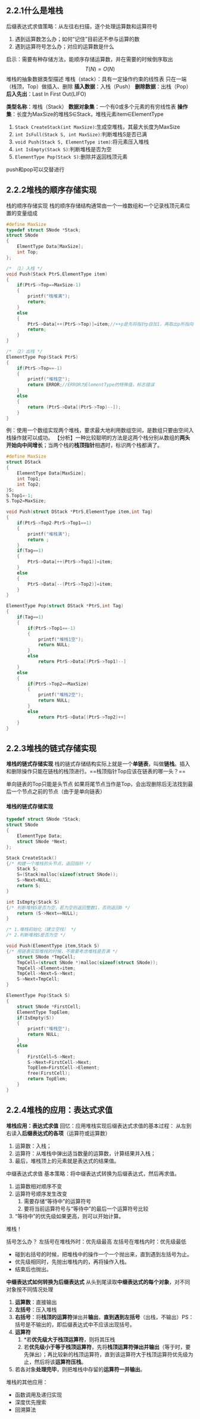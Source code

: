## 2.2.1什么是堆栈
后缀表达式求值策略：从左往右扫描，逐个处理运算数和运算符号
1. 遇到运算数怎么办；如何“记住”目前还不参与运算的数
2. 遇到运算符号怎么办；对应的运算数是什么

启示：需要有种存储方法，能顺序存储运算数，并在需要的时候倒序取出
$$T(N)=O(N)$$
堆栈的抽象数据类型描述
堆栈（stack）：具有一定操作约束的线性表
只在一端（栈顶，Top）做插入、删除
**插入数据**：入栈（Push）
**删除数据**：出栈（Pop）
**后入先出**：Last In First Out(LIFO)

**类型名称**：堆栈（Stack）
**数据对象集**：一个有0或多个元素的有穷线性表
**操作集**：长度为MaxSize的堆栈S∈Stack，堆栈元素item∈ElementType
1. `Stack CreateStack(int MaxSize)`:生成空堆栈，其最大长度为MaxSize
2. `int IsFull(Stack S, int MaxSize)`:判断堆栈S是否已满
3. `void Push(Stack S, ElementType item)`:将元素压入堆栈
4. `int IsEmpty(Stack S)`:判断堆栈是否为空
5. `ElementType Pop(Stack S)`:删除并返回栈顶元素

push和pop可以交替进行
## 2.2.2堆栈的顺序存储实现
栈的顺序存储实现
栈的顺序存储结构通常由一个一维数组和一个记录栈顶元素位置的变量组成
```C
#define MaxSize
typedef struct SNode *Stack;
struct SNode
{
    ElmentType Data[MaxSize];
    int Top;
};

/* （1）入栈 */
void Push(Stack PtrS,ElementType item)
{
    if(PtrS->Top==MaxSize-1)
    {
        printf("栈堆满");
        return;
    }
    else
    {
        PtrS->Data[++(PtrS->Top)]=item;//++p是先将指针p自加1，再取出p所指向的值；p++是先取出p指向的值，再将p加1
        return;
    }
}

/* （2）出栈 */
ElementType Pop(Stack PtrS)
{
    if(PtrS->Top==-1)
    {
        printf("堆栈空");
        return ERROR;//ERROR为ElementType的特殊值，标志错误
    }
    else
    {
        return (PtrS->Data[(PtrS->Top)--]);
    }
}
```
例：使用一个数组实现两个堆栈，要求最大地利用数组空间，是数组只要由空间入栈操作就可以成功。
【分析】一种比较聪明的方法是这两个栈分别从数组的**两头开始向中间增长**；当两个栈的**栈顶指针**相遇时，标识两个栈都满了。
```C
#define MaxSize
struct DStack
{
    ElementType Data[MaxSize];
    int Top1;
    int Top2;
}S;
S.Top1=-1;
S.Top2=MaxSize;

void Push(struct DStack *PtrS,ElementType item,int Tag)
{
    if(PtrS->Top2-PtrS->Top1==1)
    {
        printf("堆栈满");
        return ;
    }
    if(Tag==1)
    {
        PtrS->Data[++(PtrS->Top1)]=item;
    }
    else
    {
        PtrS->Data[--(PtrS->Top2)]=item;
    }
}

ElementType Pop(struct DStack *PtrS,int Tag)
{
    if(Tag==1)
    {
        if(PtrS->Top1==-1)
        {
            printf("堆栈1空");
            return NULL;
        }
        else
            return PtrS->Data[(PtrS->Top1)--]
    }
    else
    {
        if(PtrS->Top2==MaxSize)
        {
            printf("堆栈2空");
            return NULL;
        }
        else
            return PtrS->Data[(PtrS->Top2)++]
    }
}
```
## 2.2.3堆栈的链式存储实现
**堆栈的链式存储实现**
栈的链式存储结构实际上就是一个**单链表**，叫做**链栈**。插入和删除操作只能在链栈的栈顶进行。==栈顶指针Top应该在链表的哪一头？==

单向链表的Top只能是头节点
如果将尾节点当作是Top，会出现删除后无法找到最后一个节点之前的节点（由于是单向链表）

#### 堆栈的链式存储实现
```C
typedef struct SNode *Stack;
struct SNode
{
    ElementType Data;
    struct SNode *Next;
};

Stack CreateStack()
{/* 构建一个堆栈的头节点，返回指针 */
    Stack S;
    S=(Stack)malloc(sizeof(struct SNode));
    S->Next=NULL;
    return S;
}

int IsEmpty(Stack S)
{/* 判断堆栈S是否为空，若为空则返回整数1，否则返回0 */
    return (S->Next==NULL);
}

/* 1.堆栈初始化（建立空栈） */
/* 2.判断堆栈S是否为空 */

void Push(ElementType item,Stack S)
{/* 用链表实现堆栈的时候，不需要考虑堆栈是否满 */
    struct SNode *TmpCell;
    TmpCell=(struct SNode *)malloc(sizeof(struct SNode));
    TmpCell->Element=item;
    TmpCell->Next=S->Next;
    S->Next=TmpCell;
}

ElementType Pop(Stack S)
{
    struct SNode *FirstCell;
    ElementType TopElem;
    if(IsEmpty(S))
    {
        printf("堆栈空");
        return NULL;
    }
    else
    {
        FirstCell=S->Next;
        S->Next=FirstCell->Next;
        TopElem=FirstCell->Element;
        free(FirstCell);
        return TopElem;
    }
}
```
## 2.2.4堆栈的应用：表达式求值
**堆栈应用：表达式求值**
回忆：应用堆栈实现后缀表达式求值的基本过程：
从左到右读入**后缀表达式的各项**（运算符或运算数）

1. 运算数：入栈；
2. 运算符：从堆栈中弹出适当数量的运算数，计算结果并入栈；
3. 最后，堆栈顶上的元素就是表达式的结果值。

中缀表达式求值
基本策略：将中缀表达式转换为后缀表达式，然后再求值。
1. 运算数相对顺序不变
2. 运算符号顺序发生改变
	1. 需要存储“等待中”的运算符号
	2. 要将当前运算符号与“等待中”的最后一个运算符号比较
3. “等待中”的优先级如果更高，则可以开始计算。

堆栈！

括号怎么办？
左括号在堆栈外时：优先级最高
左括号在堆栈内时：优先级最低

* 碰到右括号的时候，把堆栈中的操作一个一个抛出来，直到遇到左括号为止。
* 优先级相同时，先抛出堆栈内的，再将操作入栈。
* 结束后也抛出。

**中缀表达式如何转换为后缀表达式**
从头到尾读取**中缀表达式的每个对象**，对不同对象按不同情况处理
1. **运算数**：直接输出
2. **左括号**：压入堆栈
3. **右括号**：将**栈顶的运算符**弹出并**输出**，**直到遇到左括号**（出栈，不输出）PS：括号是不输出的，即后缀表达式中不应该出现括号。
4. **运算符**
	1. *若**优先级大于栈顶运算符**，则将其压栈
	2. 若**优先级小于等于栈顶运算符**，先将**栈顶运算符弹出并输出**（等于时，要先弹出）；再比较新的栈顶运算符，直到该运算符大于栈顶运算符优先级为止，然后将该**运算符压栈**。
5. 若各对象**处理完毕**，则把堆栈中存留的**运算符一并输出**。

堆栈的其他应用：
* 函数调用及递归实现
* 深度优先搜索
* 回溯算法

